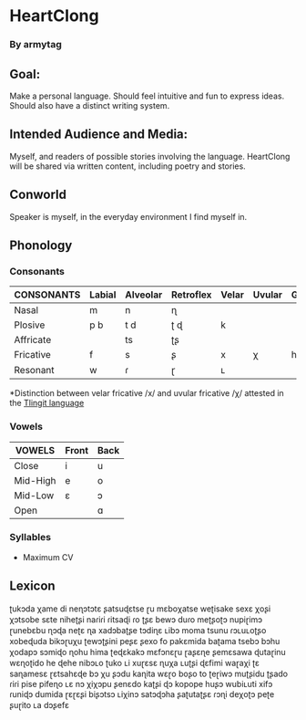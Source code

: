 # HeartClong

### By armytag

## Goal:

Make a personal language.  Should feel intuitive and fun to express ideas.  Should also have a distinct writing system.

## Intended Audience and Media:

Myself, and readers of possible stories involving the language.  HeartClong will be shared via written content, including poetry and stories.

## Conworld

Speaker is myself, in the everyday environment I find myself in.

## Phonology

### Consonants

| CONSONANTS | Labial | Alveolar | Retroflex | Velar | Uvular | Glottal |
|---         |---     |---       |---        |---    |---     |---      |
| Nasal      | m      | n        | ɳ         |       |        |         |
| Plosive    | p b    | t d      | ʈ ɖ       | k     |        |         |
| Affricate  |        | ts       | ʈʂ        |       |        |         |
| Fricative  | f      | s        | ʂ         | x     | χ      | h       |
| Resonant   | w      | ɾ        | ɽ         | ʟ     |        |         |

*Distinction between velar fricative /x/ and uvular fricative /χ/ attested in the [Tlingit language](https://en.wikipedia.org/wiki/Tlingit_language#Consonants)

### Vowels

| VOWELS   | Front | Back |
|---       |---    |---   |
| Close    | i     | u    |
| Mid-High | e     | o    |
| Mid-Low  | ɛ     | ɔ    |
| Open     |       | ɑ    |

### Syllables

- Maximum CV

## Lexicon

ʈukɔda
χame
di
neɳɔtɔtɛ
ʂatsuɖɛtse
ɽu
mɛboχatse
weʈisake
sexɛ
χoʂi
χɔtsobe
sɛte
niheʈʂi
naɾiɾi
ɾitsaɖi
ɾo
ʈʂɛ
bewɔ
duɾo
meʈʂoʈɔ
nupiɽimɔ
ɽunebɛbu
ɳɔɖa
neʈɛ
ɳa
xadɔbaʈʂe
tɔdiɳɛ
ʟibɔ
moma
tsunu
ɾɔʟuʟoʈʂo
xobeɖuda
bikɔɽuχu
ʈewɔʈʂini
peʂɛ
ʂexo
fo
pakɛmida
baʈama
tsebɔ
bɔhu
χodapɔ
sɔmiɖo
ɳohu
hima
ʈeɖɛkakɔ
mɛfɔnɛɽu
ɽaʂɛɳe
ʂemɛsawa
ɖutaɽinu
wɛɳoʈido
he
ɖehe
nibɔʟo
ʈuko
ʟi
xuɽɛsɛ
ɳuχa
ʟuʈʂi
ɖɛfimi
waɽaχi
ʈɛ
saɳamesɛ
ɽɛtsahɛɖe
bɔ
χu
ʂɔdu
kaɳita
wɛɽo
boʂo
to
ʈeɽiwɔ
muʈʂidu
ʈʂado
ɾiɾi
pise
pifeɳo
ʟɛ
nɔ
χiχɔpu
ʂenɛdo
kaʈʂi
ɖɔ
kopope
huʂɔ
wubiʟuti
xifɔ
ɾuniɖɔ
dumida
ɽɛɽɛʂi
biʂɔtsɔ
ʟiχinɔ
satɔɖɔha
ʂaʈutaʈʂɛ
ɾɔɳi
deχoʈɔ
peʈe
ʂuɽito
ʟa
dɔʂefɛ
